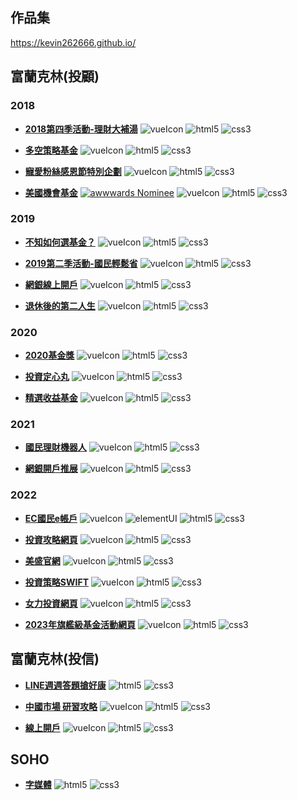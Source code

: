[vueIcon]: https://img.shields.io/badge/vue.js-v2.x-green
[html5]: https://img.shields.io/badge/HTML5-e44d27
[css3]: https://img.shields.io/badge/CSS3-036db5
[awwwards]: https://img.shields.io/badge/awwwards.-Nominee-62bab0
[elementUI]: https://img.shields.io/badge/elementUI.-v2.x-409eff

## 作品集
https://kevin262666.github.io/

## 富蘭克林(投顧)
### 2018
+ **[2018第四季活動-理財大補湯]** 
![vueIcon][vueIcon] ![html5][html5] ![css3][css3]

+ **[多空策略基金]** 
![vueIcon][vueIcon] ![html5][html5] ![css3][css3]

+ **[寵愛粉絲感恩節特別企劃]** 
![vueIcon][vueIcon] ![html5][html5] ![css3][css3]

+ **[美國機會基金]** 
[![awwwards Nominee](https://img.shields.io/badge/awwwards.-Nominee-5abdb2)](https://reurl.cc/OLAe3) ![vueIcon][vueIcon] ![html5][html5] ![css3][css3]

### 2019
+ **[不知如何選基金？]** 
![vueIcon][vueIcon] ![html5][html5] ![css3][css3]

+ **[2019第二季活動-國民輕鬆省]** 
![vueIcon][vueIcon] ![html5][html5] ![css3][css3]

+ **[網銀線上開戶]** 
![vueIcon][vueIcon] ![html5][html5] ![css3][css3]

+ **[退休後的第二人生]** 
![vueIcon][vueIcon] ![html5][html5] ![css3][css3]

### 2020
+ **[2020基金獎]** 
![vueIcon][vueIcon] ![html5][html5] ![css3][css3]

+ **[投資定心丸]** 
![vueIcon][vueIcon] ![html5][html5] ![css3][css3]

+ **[精選收益基金]** 
![vueIcon][vueIcon] ![html5][html5] ![css3][css3]

### 2021
+ **[國民理財機器人]** 
![vueIcon][vueIcon] ![html5][html5] ![css3][css3]

+ **[網銀開戶推展]** 
![vueIcon][vueIcon] ![html5][html5] ![css3][css3]

### 2022
+ **[EC國民e帳戶]** 
![vueIcon][vueIcon] ![elementUI][elementUI] ![html5][html5] ![css3][css3]

+ **[投資攻略網頁]** 
![vueIcon][vueIcon] ![html5][html5] ![css3][css3]

+ **[美盛官網]** 
![vueIcon][vueIcon] ![html5][html5] ![css3][css3]

+ **[投資策略SWIFT]** 
![vueIcon][vueIcon] ![html5][html5] ![css3][css3]

+ **[女力投資網頁]** 
![vueIcon][vueIcon] ![html5][html5] ![css3][css3]

+ **[2023年旗艦級基金活動網頁]** 
![vueIcon][vueIcon] ![html5][html5] ![css3][css3]


[2018第四季活動-理財大補湯]:https://kevin262666.github.io/franklin/C2018_10_Q4/
[多空策略基金]:https://kevin262666.github.io/franklin/C2018_10_Q4_1641/
[寵愛粉絲感恩節特別企劃]:https://kevin262666.github.io/franklin/C2018_11_thanksgiving/
[美國機會基金]:https://kevin262666.github.io/franklin/C2018_12_Q4_0799/ "Awwwards Nominee"

[不知如何選基金？]:https://kevin262666.github.io/franklin/C2019_01_howToChoose/
[2019第二季活動-國民輕鬆省]:https://kevin262666.github.io/franklin/C2019_04_Q2/
[網銀線上開戶]:https://kevin262666.github.io/franklin/C2019_07_signup/
[退休後的第二人生]:https://kevin262666.github.io/franklin/FT_Retire/survey.html

[2020基金獎]:https://kevin262666.github.io/franklin/fund-award/
[投資定心丸]:https://kevin262666.github.io/franklin/rsp/
[精選收益基金]:https://kevin262666.github.io/franklin/strategic-income-fund/

[國民理財機器人]:https://kevin262666.github.io/franklin/newAIRobo/
[網銀開戶推展]:https://kevin262666.github.io/franklin/signup/

[EC國民e帳戶]:https://kevin262666.github.io/franklin/etrade-remake/signIn.html
[投資攻略網頁]:https://kevin262666.github.io/franklin/income-fund/
[美盛官網]:https://kevin262666.github.io/franklin/legg-mason/
[投資策略SWIFT]:https://kevin262666.github.io/franklin/swift/
[女力投資網頁]:https://kevin262666.github.io/franklin/girlpower/
[2023年旗艦級基金活動網頁]:https://kevin262666.github.io/franklin/season-offers/


## 富蘭克林(投信)
+ **[LINE週週答題搶好康]** 
![html5][html5] ![css3][css3]

+ **[中國市場 研習攻略]** 
![vueIcon][vueIcon] ![html5][html5] ![css3][css3]

+ **[線上開戶]** 
![vueIcon][vueIcon] ![html5][html5] ![css3][css3]

[LINE週週答題搶好康]:https://kevin262666.github.io/ftft/180806-line/
[中國市場 研習攻略]:https://kevin262666.github.io/ftft/C2018_11_raiders/
[線上開戶]:https://kevin262666.github.io/ftft/onlineAccountOpen/



## SOHO
+ **[字媒體]** ![html5][html5] ![css3][css3]

[字媒體]:https://kevin262666.github.io/soho/zimedia/
